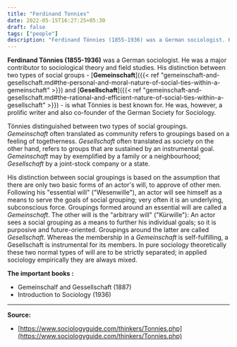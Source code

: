 ```yaml
---
title: "Ferdinand Tonnies"
date: 2022-05-15T16:27:25+05:30
draft: false
tags: ["people"]
description: "Ferdinand Tönnies (1855-1936) was a German sociologist. He was a major contributor to sociological theory and field studies."
---
```



**Ferdinand Tönnies (1855-1936)** was a German sociologist. He was a major contributor to sociological theory and field studies. His distinction between two types of social groups - [**Gemeinschaft**]({{< ref "gemeinschaft-and-gesellschaft.md#the-personal-and-moral-nature-of-social-ties-within-a-gemeinschaft" >}}) and [**Gesellschaft**]({{< ref "gemeinschaft-and-gesellschaft.md#the-rational-and-efficient-nature-of-social-ties-within-a-gesellschaft" >}}) - is what Tönnies is best known for. He was, however, a prolific writer and also co-founder of the German Society for Sociology.

Tönnies distinguished between two types of social groupings. *Gemeinschaft* often translated as community refers to groupings based on a feeling of togetherness. *Gesellschaft* often translated as society on the other hand, refers to groups that are sustained by an instrumental goal. *Gemeinschaft* may by exemplified by a family or a neighbourhood; *Gesellschaft* by a joint-stock company or a state.

His distinction between social groupings is based on the assumption that there are only two basic forms of an actor's will, to approve of other men. Following his "essential will" ("Wesenwille"), an actor will see himself as a means to serve the goals of social grouping; very often it is an underlying, subconscious force. Groupings formed around an essential will are called a *Gemeinschaft*. The other will is the "arbitrary will" ("Kürwille"): An actor sees a social grouping as a means to further his individual goals; so it is purposive and future-oriented. Groupings around the latter are called *Gesellschaft*. Whereas the membership in a *Gemeinschaft* is self-fulfilling, a Gesellschaft is instrumental for its members. In pure sociology theoretically these two normal types of will are to be strictly separated; in applied sociology empirically they are always mixed.

**The important books :**
- Gemeinschalf and Gessellschaft (1887)
- Introduction to Sociology (1936)

----

**Source:**

- [https://www.sociologyguide.com/thinkers/Tonnies.php](https://www.sociologyguide.com/thinkers/Tonnies.php)

